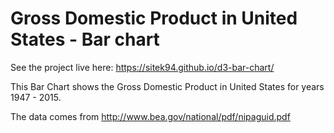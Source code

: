 # Gross Domestic Product in United States - Bar chart

See the project live here: https://sitek94.github.io/d3-bar-chart/

This Bar Chart shows the Gross Domestic Product in United States for years 1947 - 2015. 

The data comes from http://www.bea.gov/national/pdf/nipaguid.pdf

